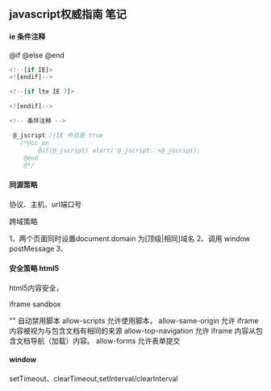 ## javascript权威指南 笔记


#### ie 条件注释

@if @else @end 

```javascript
<!--[if IE]>
<![endif]-->

<!--[if lte IE 7]>

<![endif]-->

<!-- 条件注释 -->

 @_jscript //IE 中总是 true
   /*@cc_on
        @if(@_jscript) alert('@_jscript:'+@_jscript);
    @end
    @*/

```


#### 同源策略 

协议、主机、url端口号

跨域策略

1、两个页面同时设置document.domain 为[顶级|相同]域名
2、调用 window postMessage
3、

#### 安全策略 html5

html5内容安全，

iframe sandbox

"" 自动禁用脚本 
allow-scripts 允许使用脚本，
allow-same-origin 允许 iframe 内容被视为与包含文档有相同的来源
allow-top-navigation	允许 iframe 内容从包含文档导航（加载）内容。
allow-forms	允许表单提交


#### window 


setTimeout、clearTimeout,setInterval/clearInterval
